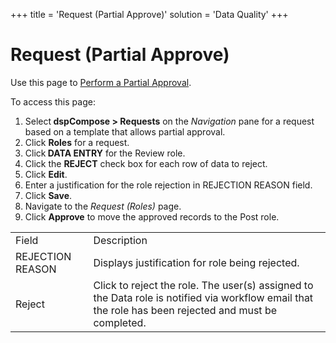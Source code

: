 +++
title = 'Request (Partial Approve)'
solution = 'Data Quality'
+++

# Request (Partial Approve)

<div class="use">

Use this page to [Perform a Partial
Approval](../Use_Cases/Review_Request_Data.htm#Perform_a_Partial_Approval).

</div>

To access this page:

1.  Select<span style="font-weight: bold;"> dspCompose \>
    Requests</span> on the *Navigation* pane for a request based on a
    template that allows partial approval.
2.  Click <span style="font-weight: bold;">Roles</span> for a request.
3.  Click<span style="font-weight: bold;"> DATA ENTRY</span> for the
    Review role.
4.  Click the <span style="font-weight: bold;">REJECT</span> check box
    for each row of data to reject.
5.  Click <span style="font-weight: bold;">Edit</span>.
6.  Enter a justification for the role rejection in REJECTION REASON
    field.
7.  Click <span style="font-weight: bold;">Save</span>.
8.  Navigate to the *Request (Roles)* page.
9.  Click <span style="font-weight: bold;">Approve</span> to move the
    approved records to the Post
role.

|                  |                                                                                                                                                       |
| ---------------- | ----------------------------------------------------------------------------------------------------------------------------------------------------- |
| Field            | Description                                                                                                                                           |
| REJECTION REASON | Displays justification for role being rejected.                                                                                                       |
| Reject           | Click to reject the role. The user(s) assigned to the Data role is notified via workflow email that the role has been rejected and must be completed. |
